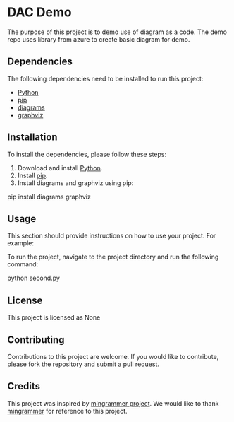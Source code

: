 # DAC Demo

The purpose of this project is to demo use of diagram as a code. The demo repo uses library from azure to create basic diagram for demo.

## Dependencies

The following dependencies need to be installed to run this project:

* [Python](https://www.python.org/downloads/)
* [pip](https://pip.pypa.io/en/stable/installation/)
* [diagrams](https://pypi.org/project/diagrams/)
* [graphviz](https://graphviz.org/download/)

## Installation

To install the dependencies, please follow these steps:

1. Download and install [Python](https://www.python.org/downloads/).
2. Install [pip](https://pip.pypa.io/en/stable/installation/).
3. Install diagrams and graphviz using pip:

pip install diagrams graphviz

## Usage

This section should provide instructions on how to use your project. For example:

To run the project, navigate to the project directory and run the following command:

python second.py


## License

This project is licensed as None

## Contributing

Contributions to this project are welcome. If you would like to contribute, please fork the repository and submit a pull request. 

## Credits

This project was inspired by [mingrammer project](https://github.com/mingrammer/diagrams). We would like to thank [mingrammer](https://diagrams.mingrammer.com/) for reference to this project.



